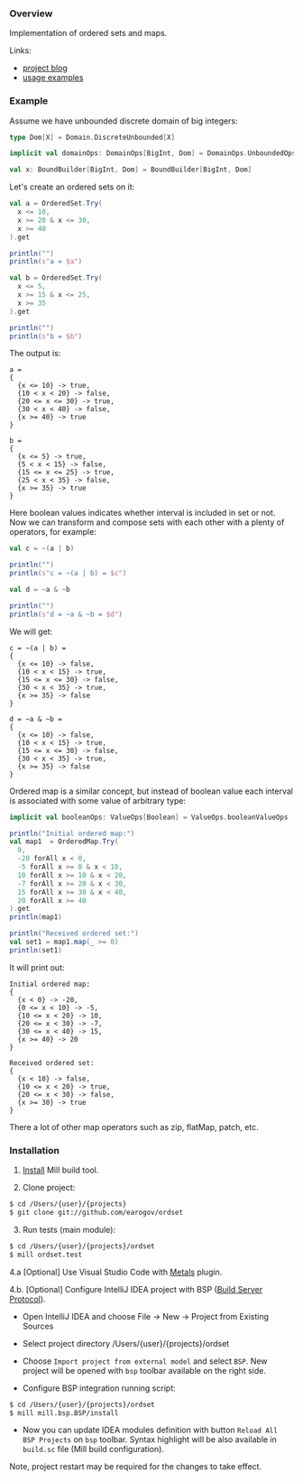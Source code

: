 ### Overview

Implementation of ordered sets and maps.

Links:
- [project blog](https://ordset.blogspot.com/)
- [usage examples](https://github.com/earogov/ordset/tree/master/ordset/test/src/ordset/test/core/examples/segmentSeq)

### Example

Assume we have unbounded discrete domain of big integers:

```scala
type Dom[X] = Domain.DiscreteUnbounded[X]

implicit val domainOps: DomainOps[BigInt, Dom] = DomainOps.UnboundedOps.default[BigInt, Dom]

val x: BoundBuilder[BigInt, Dom] = BoundBuilder[BigInt, Dom]
```

Let's create an ordered sets on it:

```scala
val a = OrderedSet.Try(
  x <= 10,
  x >= 20 & x <= 30,
  x >= 40
).get

println("")
println(s"a = $a")

val b = OrderedSet.Try(
  x <= 5,
  x >= 15 & x <= 25,
  x >= 35 
).get

println("")
println(s"b = $b")
```

The output is:

```
a = 
{
  {x <= 10} -> true,
  {10 < x < 20} -> false,
  {20 <= x <= 30} -> true,
  {30 < x < 40} -> false,
  {x >= 40} -> true
}

b = 
{
  {x <= 5} -> true,
  {5 < x < 15} -> false,
  {15 <= x <= 25} -> true,
  {25 < x < 35} -> false,
  {x >= 35} -> true
}
```

Here boolean values indicates whether interval is included in set or not.
Now we can transform and compose sets with each other with a plenty of operators, for example:

```scala
val c = ~(a | b)

println("")
println(s"c = ~(a | b) = $c")

val d = ~a & ~b

println("")
println(s"d = ~a & ~b = $d")
```

We will get:

```
c = ~(a | b) = 
{
  {x <= 10} -> false,
  {10 < x < 15} -> true,
  {15 <= x <= 30} -> false,
  {30 < x < 35} -> true,
  {x >= 35} -> false
}

d = ~a & ~b = 
{
  {x <= 10} -> false,
  {10 < x < 15} -> true,
  {15 <= x <= 30} -> false,
  {30 < x < 35} -> true,
  {x >= 35} -> false
}
```

Ordered map is a similar concept, but instead of boolean value each interval is associated with some value of
arbitrary type:

```scala
implicit val booleanOps: ValueOps[Boolean] = ValueOps.booleanValueOps

println("Initial ordered map:")
val map1  = OrderedMap.Try(
  0,
  -20 forAll x < 0,
  -5 forAll x >= 0 & x < 10,
  10 forAll x >= 10 & x < 20,
  -7 forAll x >= 20 & x < 30,
  15 forAll x >= 30 & x < 40,
  20 forAll x >= 40
).get
println(map1)

println("Received ordered set:")
val set1 = map1.map(_ >= 0)
println(set1)
```

It will print out:

```
Initial ordered map:
{
  {x < 0} -> -20,
  {0 <= x < 10} -> -5,
  {10 <= x < 20} -> 10,
  {20 <= x < 30} -> -7,
  {30 <= x < 40} -> 15,
  {x >= 40} -> 20
}

Received ordered set:
{
  {x < 10} -> false,
  {10 <= x < 20} -> true,
  {20 <= x < 30} -> false,
  {x >= 30} -> true
}
```

There a lot of other map operators such as zip, flatMap, patch, etc.

### Installation

1. [Install](https://com-lihaoyi.github.io/mill/#installation) Mill build tool.

2. Clone project:

```dtd
$ cd /Users/{user}/{projects}
$ git clone git://github.com/earogov/ordset
```

3. Run tests (main module):

```dtd
$ cd /Users/{user}/{projects}/ordset
$ mill ordset.test
```

4.a [Optional] Use Visual Studio Code with [Metals](https://scalameta.org/metals/docs/editors/vscode/) plugin.

4.b. [Optional] Configure IntelliJ IDEA project with BSP ([Build Server Protocol](https://build-server-protocol.github.io/)).

- Open IntelliJ IDEA and choose File -> New -> Project from Existing Sources

- Select project directory /Users/{user}/{projects}/ordset

- Choose `Import project from external model` and select `BSP`. New project will be opened with `bsp` toolbar available 
  on the right side.
  
- Configure BSP integration running script:

```dtd
$ cd /Users/{user}/{projects}/ordset
$ mill mill.bsp.BSP/install  
```

- Now you can update IDEA modules definition with button `Reload All BSP Projects` on `bsp` toolbar.
Syntax highlight will be also available in `build.sc` file (Mill build configuration).

Note, project restart may be required for the changes to take effect.